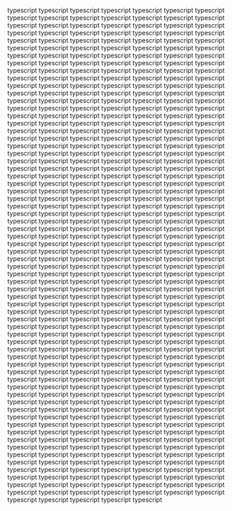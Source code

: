 typescript typescript typescript typescript typescript typescript typescript typescript typescript typescript typescript typescript typescript typescript typescript typescript typescript typescript typescript typescript typescript typescript typescript typescript typescript typescript typescript typescript typescript typescript typescript typescript typescript typescript typescript typescript typescript typescript typescript typescript typescript typescript typescript typescript typescript typescript typescript typescript typescript typescript typescript typescript typescript typescript typescript typescript typescript typescript typescript typescript typescript typescript typescript typescript typescript typescript typescript typescript typescript typescript typescript typescript typescript typescript typescript typescript typescript typescript typescript typescript typescript typescript typescript typescript typescript typescript typescript typescript typescript typescript typescript typescript typescript typescript typescript typescript typescript typescript typescript typescript typescript typescript typescript typescript typescript typescript typescript typescript typescript typescript typescript typescript typescript typescript typescript typescript typescript typescript typescript typescript typescript typescript typescript typescript typescript typescript typescript typescript typescript typescript typescript typescript typescript typescript typescript typescript typescript typescript typescript typescript typescript typescript typescript typescript typescript typescript typescript typescript typescript typescript typescript typescript typescript typescript typescript typescript typescript typescript typescript typescript typescript typescript typescript typescript typescript typescript typescript typescript typescript typescript typescript typescript typescript typescript typescript typescript typescript typescript typescript typescript typescript typescript typescript typescript typescript typescript typescript typescript typescript typescript typescript typescript typescript typescript typescript typescript typescript typescript typescript typescript typescript typescript typescript typescript typescript typescript typescript typescript typescript typescript typescript typescript typescript typescript typescript typescript typescript typescript typescript typescript typescript typescript typescript typescript typescript typescript typescript typescript typescript typescript typescript typescript typescript typescript typescript typescript typescript typescript typescript typescript typescript typescript typescript typescript typescript typescript typescript typescript typescript typescript typescript typescript typescript typescript typescript typescript typescript typescript typescript typescript typescript typescript typescript typescript typescript typescript typescript typescript typescript typescript typescript typescript typescript typescript typescript typescript typescript typescript typescript typescript typescript typescript typescript typescript typescript typescript typescript typescript typescript typescript typescript typescript typescript typescript typescript typescript typescript typescript typescript typescript typescript typescript typescript typescript typescript typescript typescript typescript typescript typescript typescript typescript typescript typescript typescript typescript typescript typescript typescript typescript typescript typescript typescript typescript typescript typescript typescript typescript typescript typescript typescript typescript typescript typescript typescript typescript typescript typescript typescript typescript typescript typescript typescript typescript typescript typescript typescript typescript typescript typescript typescript typescript typescript typescript typescript typescript typescript typescript typescript typescript typescript typescript typescript typescript typescript typescript typescript typescript typescript typescript typescript typescript typescript typescript typescript typescript typescript typescript typescript typescript typescript typescript typescript typescript typescript typescript typescript typescript typescript typescript typescript typescript typescript typescript typescript typescript typescript typescript typescript typescript typescript typescript typescript typescript typescript typescript typescript typescript typescript typescript typescript typescript typescript typescript typescript typescript typescript typescript typescript typescript typescript typescript typescript typescript typescript typescript typescript typescript typescript typescript typescript typescript typescript typescript typescript typescript typescript typescript typescript typescript typescript typescript typescript typescript typescript typescript typescript typescript typescript typescript typescript typescript typescript typescript typescript typescript typescript typescript typescript typescript 
